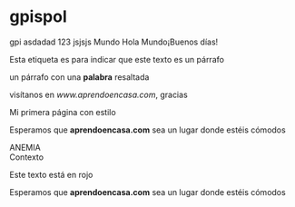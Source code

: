 # gpispol
gpi
asdadad
123
jsjsjs
<negrita>Mundo</negrita>
<texto>Hola <negrita>Mundo</negrita>¡Buenos días!</texto>
<p>Esta etiqueta es para indicar que este texto es un párrafo</p>
<p>un párrafo con una <strong>palabra</strong> resaltada</p>
<p>visítanos en <em>www.aprendoencasa.com</em>, gracias</p>
<p style="color:#red">Mi primera página con estilo</p>
<!DOCTYPE html>
<html>
<head>
<title>Primer Ejercicio HTML 5</title>
</head>
<body>
<p>Esperamos que <strong> aprendoencasa.com</strong> sea un lugar donde estéis cómodos</p>
</body>ANEMIA
<section>Contexto
</html>
 <p><font color:"red">Este texto está en rojo</font></p>
<!DOCTYPE html>
<html>
<head>
<meta charset="ISO-8859-1">
<title>Primer Ejercicio HTML 5</title>
</head>
<body>
<p>Esperamos que <strong> aprendoencasa.com</strong> sea un lugar donde estéis cómodos</p>
</body>
</html>
